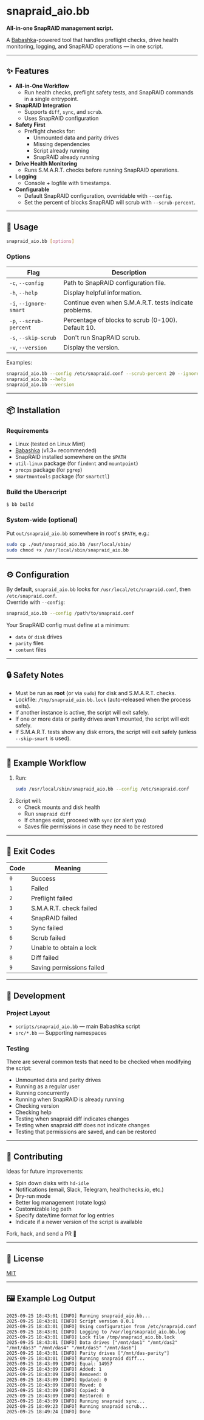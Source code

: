 # snapraid_aio.bb

 **All-in-one SnapRAID management script.**  

A [Babashka](https://github.com/babashka/babashka)-powered tool that handles preflight checks, drive health monitoring, logging, and SnapRAID operations — in one script.

---

## ✨ Features

- **All-in-One Workflow**
    - Run health checks, preflight safety tests, and SnapRAID commands in a single entrypoint.
- **SnapRAID Integration**
    - Supports `diff`, `sync`, and `scrub`.
    - Uses SnapRAID configuration
- **Safety First**
    - Preflight checks for:
        - Unmounted data and parity drives
        - Missing dependencies
        - Script already running
        - SnapRAID already running
- **Drive Health Monitoring**
    - Runs S.M.A.R.T. checks before running SnapRAID operations.
- **Logging**
    - Console + logfile with timestamps.
- **Configurable**
    - Default SnapRAID configuration, overridable with `--config`.
    - Set the percent of blocks SnapRAID will scrub with `--scrub-percent`.
---

## 🚀 Usage

```bash
snapraid_aio.bb [options]
```

### Options

| Flag                    | Description                                            |
|-------------------------|--------------------------------------------------------|
| `-c`, `--config`        | Path to SnapRAID configuration file.                   |
| `-h`, `--help`          | Display helpful information.                           |
| `-i`, `--ignore-smart`  | Continue even when S.M.A.R.T. tests indicate problems. |
| `-p`, `--scrub-percent` | Percentage of blocks to scrub (0-100). Default 10.     |
| `-s`, `--skip-scrub`    | Don't run SnapRAID scrub.                              |
| `-v`, `--version`       | Display the version.                                   |

Examples:

```bash
snapraid_aio.bb --config /etc/snapraid.conf --scrub-percent 20 --ignore-smart
snapraid_aio.bb --help
snapraid_aio.bb --version
```

---

## 📦 Installation

### Requirements
- Linux (tested on Linux Mint)
- [Babashka](https://github.com/babashka/babashka) (v1.3+ recommended)
- SnapRAID installed somewhere on the `$PATH`
- `util-linux` package (for `findmnt` and `mountpoint`)
- `procps` package (for `pgrep`)
- `smartmontools` package (for `smartctl`)

### Build the Uberscript

    $ bb build

### System-wide (optional)

Put `out/snapraid_aio.bb` somewhere in root's `$PATH`, e.g.:

```bash
sudo cp ./out/snapraid_aio.bb /usr/local/sbin/
sudo chmod +x /usr/local/sbin/snapraid_aio.bb
```

---

## ⚙️ Configuration

By default, `snapraid_aio.bb` looks for `/usr/local/etc/snapraid.conf`, then `/etc/snapraid.conf`.  
Override with `--config`:

```bash
snapraid_aio.bb --config /path/to/snapraid.conf
```

Your SnapRAID config must define at a minimum:
- `data` or `disk` drives
- `parity` files
- `content` files

---

## 🔒 Safety Notes

- Must be run as **root** (or via `sudo`) for disk and S.M.A.R.T. checks.
- Lockfile: `/tmp/snapraid_aio.bb.lock` (auto-released when the process exits).
- If another instance is active, the script will exit safely.
- If one or more data or parity drives aren't mounted, the script will exit safely.
- If S.M.A.R.T. tests show any disk errors, the script will exit safely (unless `--skip-smart` is used).
---

## 🧩 Example Workflow

1. Run:
   ```bash
   sudo /usr/local/sbin/snapraid_aio.bb --config /etc/snapraid.conf
   ```
2. Script will:
    - Check mounts and disk health
    - Run `snapraid diff`
    - If changes exist, proceed with `sync` (or alert you)
    - Saves file permissions in case they need to be restored

---

## 📜 Exit Codes

| Code | Meaning                   |
|------|---------------------------|
| `0`  | Success                   |
| `1`  | Failed                    |
| `2`  | Preflight failed          |
| `3`  | S.M.A.R.T. check failed   |
| `4`  | SnapRAID failed           |
| `5`  | Sync failed               |
| `6`  | Scrub failed              |
| `7`  | Unable to obtain a lock   |
| `8`  | Diff failed               |
| `9`  | Saving permissions failed |

---

## 🔧 Development

### Project Layout
- `scripts/snapraid_aio.bb` — main Babashka script
- `src/*.bb` — Supporting namespaces

### Testing

There are several common tests that need to be checked when modifying the script:
- Unmounted data and parity drives
- Running as a regular user
- Running concurrently
- Running when SnapRAID is already running
- Checking version
- Checking help
- Testing when snapraid diff indicates changes
- Testing when snapraid diff does not indicate changes
- Testing that permissions are saved, and can be restored

---

## 🤝 Contributing

Ideas for future improvements:
- Spin down disks with `hd-idle`
- Notifications (email, Slack, Telegram, healthchecks.io, etc.)
- Dry-run mode
- Better log management (rotate logs)
- Customizable log path
- Specify date/time format for log entries
- Indicate if a newer version of the script is available

Fork, hack, and send a PR 🚀

---

## 📄 License

[MIT](LICENSE)

---

## 🖼️ Example Log Output

```
2025-09-25 18:43:01 [INFO] Running snapraid_aio.bb...
2025-09-25 18:43:01 [INFO] Script version 0.0.1
2025-09-25 18:43:01 [INFO] Using configuration from /etc/snapraid.conf
2025-09-25 18:43:01 [INFO] Logging to /var/log/snapraid_aio.bb.log
2025-09-25 18:43:01 [INFO] Lock file /tmp/snapraid_aio.bb.lock
2025-09-25 18:43:01 [INFO] Data drives ["/mnt/das1" "/mnt/das2" "/mnt/das3" "/mnt/das4" "/mnt/das5" "/mnt/das6"]
2025-09-25 18:43:01 [INFO] Parity drives ["/mnt/das-parity"]
2025-09-25 18:43:01 [INFO] Running snapraid diff...
2025-09-25 18:43:09 [INFO] Equal: 14957
2025-09-25 18:43:09 [INFO] Added: 1
2025-09-25 18:43:09 [INFO] Removed: 0
2025-09-25 18:43:09 [INFO] Updated: 0
2025-09-25 18:43:09 [INFO] Moved: 0
2025-09-25 18:43:09 [INFO] Copied: 0
2025-09-25 18:43:09 [INFO] Restored: 0
2025-09-25 18:43:09 [INFO] Running snapraid sync...
2025-09-25 18:49:23 [INFO] Running snapraid scrub...
2025-09-25 18:49:24 [INFO] Done
```


